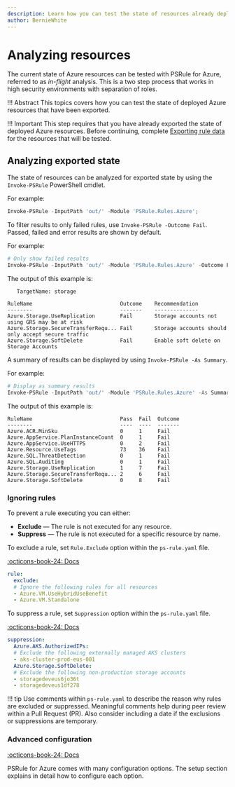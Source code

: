 ```yaml
---
description: Learn how you can test the state of resources already deployed to Azure.
author: BernieWhite
---
```


# Analyzing resources

The current state of Azure resources can be tested with PSRule for Azure, referred to as _in-flight_ analysis.
This is a two step process that works in high security environments with separation of roles.

!!! Abstract
    This topics covers how you can test the state of deployed Azure resources that have been exported.

!!! Important
    This step requires that you have already exported the state of deployed Azure resources.
    Before continuing, complete [Exporting rule data][1] for the resources that will be tested.

  [1]: export-rule-data.md

## Analyzing exported state

The state of resources can be analyzed for exported state by using the `Invoke-PSRule` PowerShell cmdlet.

For example:

```powershell
Invoke-PSRule -InputPath 'out/' -Module 'PSRule.Rules.Azure';
```

To filter results to only failed rules, use `Invoke-PSRule -Outcome Fail`.
Passed, failed and error results are shown by default.

For example:

```powershell
# Only show failed results
Invoke-PSRule -InputPath 'out/' -Module 'PSRule.Rules.Azure' -Outcome Fail;
```

The output of this example is:

```text
   TargetName: storage

RuleName                            Outcome    Recommendation
--------                            -------    --------------
Azure.Storage.UseReplication        Fail       Storage accounts not using GRS may be at risk
Azure.Storage.SecureTransferRequ... Fail       Storage accounts should only accept secure traffic
Azure.Storage.SoftDelete            Fail       Enable soft delete on Storage Accounts
```

A summary of results can be displayed by using `Invoke-PSRule -As Summary`.

For example:

```powershell
# Display as summary results
Invoke-PSRule -InputPath 'out/' -Module 'PSRule.Rules.Azure' -As Summary;
```

The output of this example is:

```text
RuleName                            Pass  Fail  Outcome
--------                            ----  ----  -------
Azure.ACR.MinSku                    0     1     Fail
Azure.AppService.PlanInstanceCount  0     1     Fail
Azure.AppService.UseHTTPS           0     2     Fail
Azure.Resource.UseTags              73    36    Fail
Azure.SQL.ThreatDetection           0     1     Fail
Azure.SQL.Auditing                  0     1     Fail
Azure.Storage.UseReplication        1     7     Fail
Azure.Storage.SecureTransferRequ... 2     6     Fail
Azure.Storage.SoftDelete            0     8     Fail
```

### Ignoring rules

To prevent a rule executing you can either:

- **Exclude** &mdash; The rule is not executed for any resource.
- **Suppress** &mdash; The rule is not executed for a specific resource by name.

To exclude a rule, set `Rule.Exclude` option within the `ps-rule.yaml` file.

[:octicons-book-24: Docs][3]

```yaml
rule:
  exclude:
  # Ignore the following rules for all resources
  - Azure.VM.UseHybridUseBenefit
  - Azure.VM.Standalone
```

To suppress a rule, set `Suppression` option within the `ps-rule.yaml` file.

[:octicons-book-24: Docs][4]

```yaml
suppression:
  Azure.AKS.AuthorizedIPs:
  # Exclude the following externally managed AKS clusters
  - aks-cluster-prod-eus-001
  Azure.Storage.SoftDelete:
  # Exclude the following non-production storage accounts
  - storagedeveus6jo36t
  - storagedeveus1df278
```

!!! tip
    Use comments within `ps-rule.yaml` to describe the reason why rules are excluded or suppressed.
    Meaningful comments help during peer review within a Pull Request (PR).
    Also consider including a date if the exclusions or suppressions are temporary.

  [3]: https://microsoft.github.io/PSRule/v2/concepts/PSRule/en-US/about_PSRule_Options/#ruleexclude
  [4]: https://microsoft.github.io/PSRule/v2/concepts/PSRule/en-US/about_PSRule_Options/#suppression

### Advanced configuration

[:octicons-book-24: Docs][5]

PSRule for Azure comes with many configuration options.
The setup section explains in detail how to configure each option.

  [5]: setup/index.md

